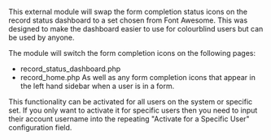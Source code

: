 This external module will swap the form completion status icons on the record status dashboard to a set chosen from Font Awesome. 
This was designed to make the dashboard easier to use for colourblind users but can be used by anyone. 

The module will switch the form completion icons on the following pages:
- record_status_dashboard.php
- record_home.php
As well as any form completion icons that appear in the left hand sidebar when a user is in a form. 

This functionality can be activated for all users on the system or specific set. 
If you only want to activate it for specific users then you need to input their account username into the repeating "Activate for a Specific User" configuration field.
